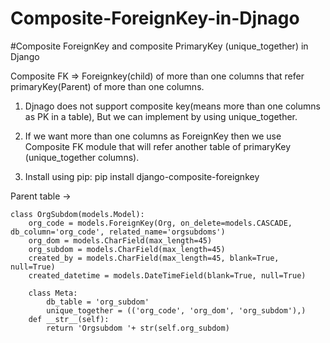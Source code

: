 # Composite-ForeignKey-in-Djnago
#Composite ForeignKey and composite PrimaryKey (unique_together) in Django 

Composite FK => Foreignkey(child) of more than one columns that refer primaryKey(Parent) of more than one columns.
1. Djnago does not support composite key(means more than one columns as PK in a table), But we can implement by using unique_together.
2. If we want more than one columns as ForeignKey then we use Composite FK module that will refer another table of primaryKey (unique_together columns).

1. Install using pip:
pip install django-composite-foreignkey

Parent table ->

    class OrgSubdom(models.Model):
        org_code = models.ForeignKey(Org, on_delete=models.CASCADE, db_column='org_code', related_name='orgsubdoms')
        org_dom = models.CharField(max_length=45)
        org_subdom = models.CharField(max_length=45)
        created_by = models.CharField(max_length=45, blank=True, null=True)
        created_datetime = models.DateTimeField(blank=True, null=True)
        
        class Meta:
            db_table = 'org_subdom'
            unique_together = (('org_code', 'org_dom', 'org_subdom'),)
        def __str__(self):
            return 'Orgsubdom '+ str(self.org_subdom)
      
